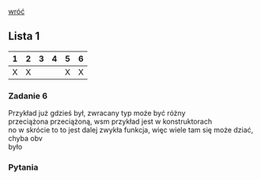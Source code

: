[wróć](..)

## Lista 1
| 1 | 2 | 3 | 4 | 5 | 6 |
|---|---|---|---|---|---|
| X | X |   |   | X | X |

### Zadanie 6
Przykład już gdzieś był, zwracany typ może być różny  
przeciążona przeciążoną, wsm przykład jest w konstruktorach  
no w skrócie to to jest dalej zwykła funkcja, więc wiele tam się może dziać, chyba obv  
było


### Pytania


